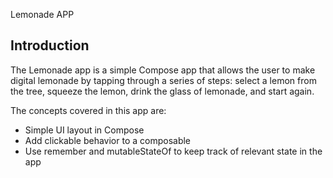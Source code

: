 Lemonade APP

Introduction
------------
The Lemonade app is a simple Compose app that allows the user to make digital lemonade by tapping through a series of steps: select a lemon from the tree, squeeze the lemon, drink the glass of lemonade, and start again.

The concepts covered in this app are:
 - Simple UI layout in Compose
 - Add clickable behavior to a composable
 - Use remember and mutableStateOf to keep track of relevant state in the app
